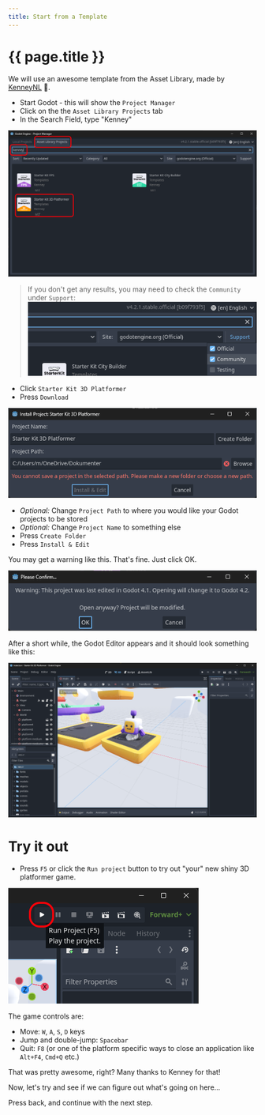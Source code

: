 ```yaml
---
title: Start from a Template
---
```

# {{ page.title }}

We will use an awesome template from the Asset Library, made by [KenneyNL](https://kenney.nl/starter-kits) 🔗.

* Start Godot - this will show the ```Project Manager```
* Click on the the ```Asset Library Projects``` tab
* In the Search Field, type "Kenney"

![Asset Library, Kenney](res/assetlibrary_kenney.png)

> If you don't get any results, you may need to check the `Community` under `Support`:
> ![Community](res/assetlibrary_community.png)

* Click ```Starter Kit 3D Platformer```
* Press ```Download```

![Install Project: Starter Kit 3D Platformer](res/install.png)

* _Optional:_ Change ```Project Path``` to where you would like your Godot projects to be stored
* _Optional:_ Change ```Project Name``` to something else
* Press ```Create Folder```
* Press ```Install & Edit```

You may get a warning like this. That's fine. Just click OK.

![Godot Version Warning](../assets/warning42.png)

After a short while, the Godot Editor appears and it should look something like this:

![Main Scene](res/main.png)

# Try it out

* Press ```F5``` or click the ```Run project``` button to try out "your" new shiny 3D platformer game.

![Run Project](../assets/runproject.png)

The game controls are:

* Move: ```W```, ```A```, ```S```, ```D``` keys
* Jump and double-jump: ```Spacebar```
* Quit: ```F8``` (or one of the platform specific ways to close an application like ```Alt+F4```, ```Cmd+Q``` etc.)

That was pretty awesome, right? Many thanks to Kenney for that!

Now, let's try and see if we can figure out what's going on here...

Press back, and continue with the next step.
